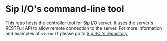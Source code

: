 # Sip I/O's command-line tool

This repo hosts the controller tool for Sip I/O server. It uses the server's RESTFull API to allow remote connection
to the server. For more information and examples of `sipioctl` please go to [Sip I/O 's repository](https://github.com/fonoster/sipio)